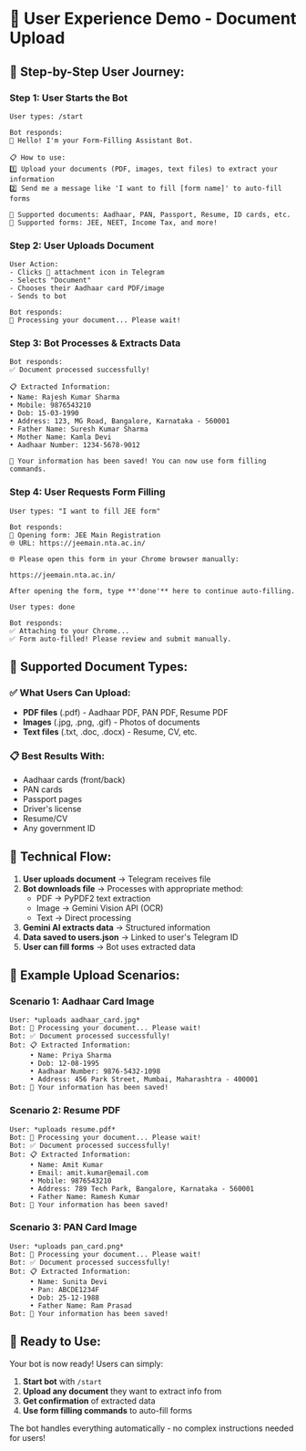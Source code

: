 # 📱 User Experience Demo - Document Upload

## 🎯 **Step-by-Step User Journey:**

### **Step 1: User Starts the Bot**
```
User types: /start

Bot responds:
👋 Hello! I'm your Form-Filling Assistant Bot.

📋 How to use:
1️⃣ Upload your documents (PDF, images, text files) to extract your information
2️⃣ Send me a message like 'I want to fill [form name]' to auto-fill forms

📄 Supported documents: Aadhaar, PAN, Passport, Resume, ID cards, etc.
🎯 Supported forms: JEE, NEET, Income Tax, and more!
```

### **Step 2: User Uploads Document**
```
User Action: 
- Clicks 📎 attachment icon in Telegram
- Selects "Document" 
- Chooses their Aadhaar card PDF/image
- Sends to bot

Bot responds:
📄 Processing your document... Please wait!
```

### **Step 3: Bot Processes & Extracts Data**
```
Bot responds:
✅ Document processed successfully!

📋 Extracted Information:
• Name: Rajesh Kumar Sharma
• Mobile: 9876543210
• Dob: 15-03-1990
• Address: 123, MG Road, Bangalore, Karnataka - 560001
• Father Name: Suresh Kumar Sharma
• Mother Name: Kamla Devi
• Aadhaar Number: 1234-5678-9012

🎉 Your information has been saved! You can now use form filling commands.
```

### **Step 4: User Requests Form Filling**
```
User types: "I want to fill JEE form"

Bot responds:
📝 Opening form: JEE Main Registration
🌐 URL: https://jeemain.nta.ac.in/

🌐 Please open this form in your Chrome browser manually:

https://jeemain.nta.ac.in/

After opening the form, type **'done'** here to continue auto-filling.

User types: done

Bot responds:
✅ Attaching to your Chrome...
✅ Form auto-filled! Please review and submit manually.
```

## 📄 **Supported Document Types:**

### **✅ What Users Can Upload:**
- **PDF files** (.pdf) - Aadhaar PDF, PAN PDF, Resume PDF
- **Images** (.jpg, .png, .gif) - Photos of documents
- **Text files** (.txt, .doc, .docx) - Resume, CV, etc.

### **📋 Best Results With:**
- Aadhaar cards (front/back)
- PAN cards  
- Passport pages
- Driver's license
- Resume/CV
- Any government ID

## 🔧 **Technical Flow:**

1. **User uploads document** → Telegram receives file
2. **Bot downloads file** → Processes with appropriate method:
   - PDF → PyPDF2 text extraction
   - Image → Gemini Vision API (OCR)
   - Text → Direct processing
3. **Gemini AI extracts data** → Structured information
4. **Data saved to users.json** → Linked to user's Telegram ID
5. **User can fill forms** → Bot uses extracted data

## 🎯 **Example Upload Scenarios:**

### **Scenario 1: Aadhaar Card Image**
```
User: *uploads aadhaar_card.jpg*
Bot: 📄 Processing your document... Please wait!
Bot: ✅ Document processed successfully!
Bot: 📋 Extracted Information:
     • Name: Priya Sharma
     • Dob: 12-08-1995
     • Aadhaar Number: 9876-5432-1098
     • Address: 456 Park Street, Mumbai, Maharashtra - 400001
Bot: 🎉 Your information has been saved!
```

### **Scenario 2: Resume PDF**
```
User: *uploads resume.pdf*
Bot: 📄 Processing your document... Please wait!
Bot: ✅ Document processed successfully!
Bot: 📋 Extracted Information:
     • Name: Amit Kumar
     • Email: amit.kumar@email.com
     • Mobile: 9876543210
     • Address: 789 Tech Park, Bangalore, Karnataka - 560001
     • Father Name: Ramesh Kumar
Bot: 🎉 Your information has been saved!
```

### **Scenario 3: PAN Card Image**
```
User: *uploads pan_card.png*
Bot: 📄 Processing your document... Please wait!
Bot: ✅ Document processed successfully!
Bot: 📋 Extracted Information:
     • Name: Sunita Devi
     • Pan: ABCDE1234F
     • Dob: 25-12-1988
     • Father Name: Ram Prasad
Bot: 🎉 Your information has been saved!
```

## 🚀 **Ready to Use:**

Your bot is now ready! Users can simply:
1. **Start bot** with `/start`
2. **Upload any document** they want to extract info from
3. **Get confirmation** of extracted data
4. **Use form filling commands** to auto-fill forms

The bot handles everything automatically - no complex instructions needed for users!
